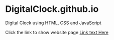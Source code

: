 # DigitalClock.github.io
Digital Clock using HTML, CSS and JavaScript

Click the link to show website page
[Link text Here](https://ramniwasmahala007.github.io/DigitalClock.github.io/)
